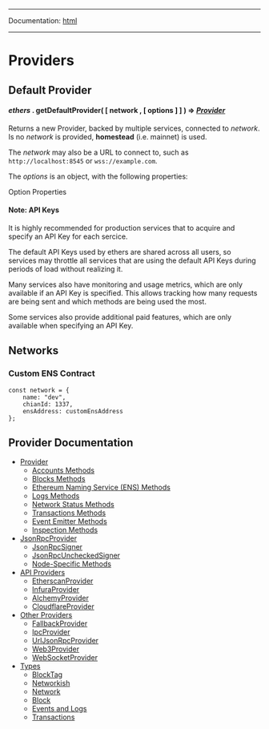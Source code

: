 -----

Documentation: [html](https://docs.ethers.io/)

-----

Providers
=========

Default Provider
----------------

#### *ethers* . **getDefaultProvider**( [ network , [ options ] ] ) => *[Provider](/v5/api/providers/provider/)*

Returns a new Provider, backed by multiple services, connected to *network*. Is no *network* is provided, **homestead** (i.e. mainnet) is used.

The *network* may also be a URL to connect to, such as `http://localhost:8545` or `wss://example.com`.

The *options* is an object, with the following properties:


Option Properties



#### Note: API Keys

It is highly recommended for production services that to acquire and specify an API Key for each sercice.

The default API Keys used by ethers are shared across all users, so services may throttle all services that are using the default API Keys during periods of load without realizing it.

Many services also have monitoring and usage metrics, which are only available if an API Key is specified. This allows tracking how many requests are being sent and which methods are being used the most.

Some services also provide additional paid features, which are only available when specifying an API Key.


Networks
--------

### Custom ENS Contract

```
const network = {
    name: "dev",
    chianId: 1337,
    ensAddress: customEnsAddress
};
```

Provider Documentation
----------------------

* [Provider](provider)
  * [Accounts Methods](provider)
  * [Blocks Methods](provider)
  * [Ethereum Naming Service (ENS) Methods](provider)
  * [Logs Methods](provider)
  * [Network Status Methods](provider)
  * [Transactions Methods](provider)
  * [Event Emitter Methods](provider)
  * [Inspection Methods](provider)
* [JsonRpcProvider](jsonrpc-provider)
  * [JsonRpcSigner](jsonrpc-provider)
  * [JsonRpcUncheckedSigner](jsonrpc-provider)
  * [Node-Specific Methods](jsonrpc-provider)
* [API Providers](api-providers)
  * [EtherscanProvider](api-providers)
  * [InfuraProvider](api-providers)
  * [AlchemyProvider](api-providers)
  * [CloudflareProvider](api-providers)
* [Other Providers](other)
  * [FallbackProvider](other)
  * [IpcProvider](other)
  * [UrlJsonRpcProvider](other)
  * [Web3Provider](other)
  * [WebSocketProvider](other)
* [Types](types)
  * [BlockTag](types)
  * [Networkish](types)
  * [Network](types)
  * [Block](types)
  * [Events and Logs](types)
  * [Transactions](types)

